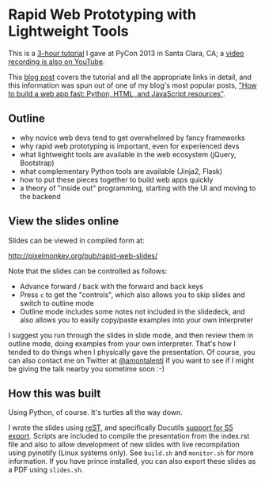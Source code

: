 # Rapid Web Prototyping with Lightweight Tools

This is a [3-hour tutorial][tutorial] I gave at PyCon 2013 in Santa Clara, CA; a
[video recording is also on YouTube][youtube].

[tutorial]: https://us.pycon.org/2013/schedule/presentation/13/
[youtube]: https://www.youtube.com/watch?v=muMRNYPmQxE

This [blog post][blog] covers the tutorial and all the appropriate links in detail, and 
this information was spun out of one of my blog's most popular posts, ["How to build
a web app fast: Python, HTML, and JavaScript resources"][origblog].

[blog]: http://www.pixelmonkey.org/2013/03/13/rapid-web-prototyping-with-lightweight-tools
[origblog]: http://www.pixelmonkey.org/2012/06/14/web-app

## Outline

* why novice web devs tend to get overwhelmed by fancy frameworks
* why rapid web prototyping is important, even for experienced devs
* what lightweight tools are available in the web ecosystem (jQuery, Bootstrap)
* what complementary Python tools are available (Jinja2, Flask)
* how to put these pieces together to build web apps quickly
* a theory of "inside out" programming, starting with the UI and moving to the backend

## View the slides online

Slides can be viewed in compiled form at:

http://pixelmonkey.org/pub/rapid-web-slides/

Note that the slides can be controlled as follows:

 * Advance forward / back with the forward and back keys
 * Press `c` to get the "controls", which also allows you to skip slides and switch to outline mode
 * Outline mode includes some notes not included in the slidedeck, and also allows you to easily copy/paste examples into your own interpreter

I suggest you run through the slides in slide mode, and then review them in outline mode, doing examples from your own interpreter. That's how I tended to do things when I physically gave the presentation. Of course, you can also contact me on Twitter at [@amontalenti](http://twitter.com/amontalenti) if you want to see if I might be giving the talk nearby you sometime soon :-)

## How this was built

Using Python, of course. It's turtles all the way down.

I wrote the slides using [reST](http://docutils.sourceforge.net/rst.html), and specifically Docutils [support for S5 export](http://docutils.sourceforge.net/docs/user/slide-shows.html). Scripts are included to compile the presentation from the index.rst file and also to allow development of new slides with live recompilation using pyinotify (Linux systems only). See `build.sh` and `monitor.sh` for more information. If you have prince installed, you can also export these slides as a PDF using  `slides.sh`.

